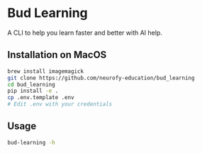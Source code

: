 # Bud Learning

A CLI to help you learn faster and better with AI help.

## Installation on MacOS

```bash
brew install imagemagick
git clone https://github.com/neurofy-education/bud_learning
cd bud_learning
pip install -e .
cp .env.template .env
# Edit .env with your credentials
```

## Usage

```bash
bud-learning -h
```
